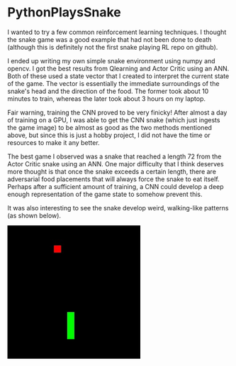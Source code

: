 # PythonPlaysSnake
I wanted to try a few common reinforcement learning techniques. I thought the snake game was a good example that had not been done to death (although this is definitely not the first snake playing RL repo on github). 

I ended up writing my own simple snake environment using numpy and opencv. I got the best results from Qlearning and Actor Critic using an ANN. Both of these used a state vector that I created to interpret the current state of the game. The vector is essentially the immediate surroundings of the snake's head and the direction of the food. The former took about 10 minutes to train, whereas the later took about 3 hours on my laptop.

Fair warning, training the CNN proved to be very finicky! After almost a day of training on a GPU, I was able to get the CNN snake (which just ingests the game image) to be almost as good as the two methods mentioned above, but since this is just a hobby project, I did not have the time or resources to make it any better. 

The best game I observed was a snake that reached a length 72 from the Actor Critic snake using an ANN. One major difficulty that I think deserves more thought is that once the snake exceeds a certain length, there are adversarial food placements that will always force the snake to eat itself. Perhaps after a sufficient amount of training, a CNN could develop a deep enough representation of the game state to somehow prevent this.

It was also interesting to see the snake develop weird, walking-like patterns (as shown below).

<img src="snake_gif.gif">

